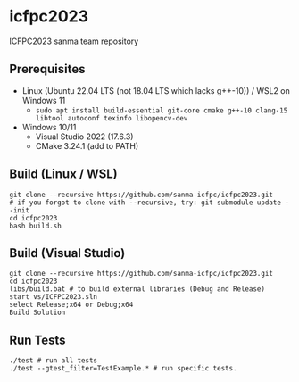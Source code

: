 # icfpc2023
ICFPC2023 sanma team repository

## Prerequisites

* Linux (Ubuntu 22.04 LTS (not 18.04 LTS which lacks g++-10)) / WSL2 on Windows 11
  * `sudo apt install build-essential git-core cmake g++-10 clang-15 libtool autoconf texinfo libopencv-dev`
* Windows 10/11
  * Visual Studio 2022 (17.6.3)
  * CMake 3.24.1 (add to PATH)

## Build (Linux / WSL)

```
git clone --recursive https://github.com/sanma-icfpc/icfpc2023.git
# if you forgot to clone with --recursive, try: git submodule update --init
cd icfpc2023
bash build.sh
```

## Build (Visual Studio)

```
git clone --recursive https://github.com/sanma-icfpc/icfpc2023.git
cd icfpc2023
libs/build.bat # to build external libraries (Debug and Release)
start vs/ICFPC2023.sln
select Release;x64 or Debug;x64
Build Solution
```

## Run Tests

```
./test # run all tests
./test --gtest_filter=TestExample.* # run specific tests.
```
